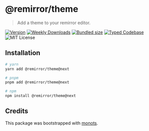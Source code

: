 # @remirror/theme

> Add a theme to your remirror editor.

[![Version][version]][npm] [![Weekly Downloads][downloads-badge]][npm] [![Bundled size][size-badge]][size] [![Typed Codebase][typescript]](./src/index.ts) ![MIT License][license]

[version]: https://flat.badgen.net/npm/v/@remirror/theme
[npm]: https://npmjs.com/package/@remirror/theme
[license]: https://flat.badgen.net/badge/license/MIT/purple
[size]: https://bundlephobia.com/result?p=@remirror/theme
[size-badge]: https://flat.badgen.net/bundlephobia/minzip/@remirror/theme
[typescript]: https://flat.badgen.net/badge/icon/TypeScript?icon=typescript&label
[downloads-badge]: https://badgen.net/npm/dw/@remirror/theme/red?icon=npm

## Installation

```bash
# yarn
yarn add @remirror/theme@next

# pnpm
pnpm add @remirror/theme@next

# npm
npm install @remirror/theme@next
```

## Credits

This package was bootstrapped with [monots].

[monots]: https://github.com/monots/monots
